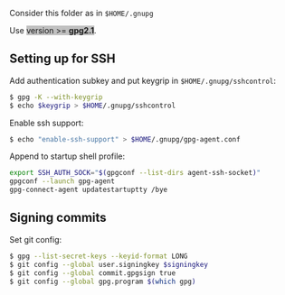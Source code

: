 Consider this folder as in `$HOME/.gnupg`

Use <span style="background-color:#C0C0C0;">version >= <b>gpg2.1</b></span>.

## Setting up for SSH

Add authentication subkey and put keygrip in `$HOME/.gnupg/sshcontrol`:

```bash
$ gpg -K --with-keygrip
$ echo $keygrip > $HOME/.gnupg/sshcontrol
```

Enable ssh support:

```bash
$ echo "enable-ssh-support" > $HOME/.gnupg/gpg-agent.conf
```

Append to startup shell profile:

```bash
export SSH_AUTH_SOCK="$(gpgconf --list-dirs agent-ssh-socket)"
gpgconf --launch gpg-agent
gpg-connect-agent updatestartuptty /bye
```

## Signing commits

Set git config:

```bash
$ gpg --list-secret-keys --keyid-format LONG
$ git config --global user.signingkey $signingkey
$ git config --global commit.gpgsign true
$ git config --global gpg.program $(which gpg)
```
